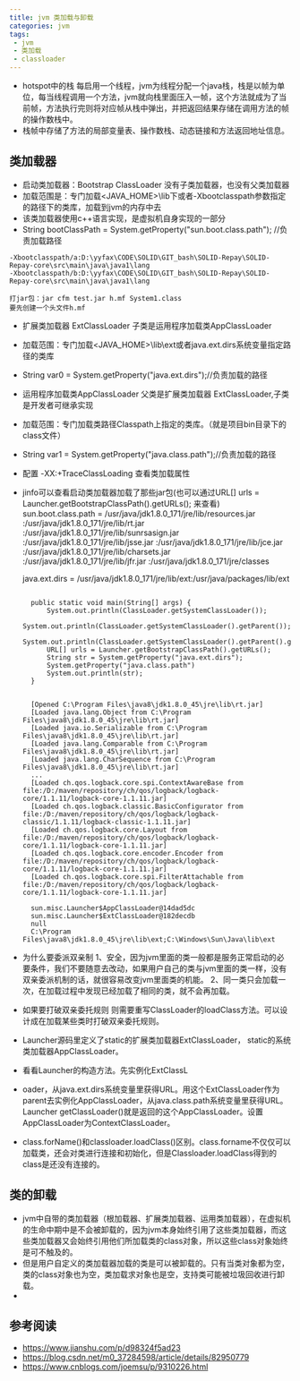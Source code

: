 ```yaml
---
title: jvm 类加载与卸载
categories: jvm
tags: 
 - jvm
 - 类加载
 - classloader
---
```


* hotspot中的栈 每启用一个线程，jvm为线程分配一个java栈，栈是以帧为单位，每当线程调用一个方法，jvm就向栈里面压入一帧，这个方法就成为了当前帧，方法执行完则将对应帧从栈中弹出，并把返回结果存储在调用方法的帧的操作数栈中。
* 栈帧中存储了方法的局部变量表、操作数栈、动态链接和方法返回地址信息。


## 类加载器

* 启动类加载器：Bootstrap ClassLoader 没有子类加载器，也没有父类加载器
* 加载范围是：专门加载<JAVA_HOME>\lib下或者-Xbootclasspath参数指定的路径下的类库，加载到jvm的内存中去  
* 该类加载器使用c++语言实现，是虚拟机自身实现的一部分  
* String bootClassPath = System.getProperty("sun.boot.class.path"); //负责加载路径
  
```
-Xbootclasspath/a:D:\yyfax\CODE\SOLID\GIT_bash\SOLID-Repay\SOLID-Repay-core\src\main\java\java1\lang
-Xbootclasspath/b:D:\yyfax\CODE\SOLID\GIT_bash\SOLID-Repay\SOLID-Repay-core\src\main\java\java1\lang

打jar包：jar cfm test.jar h.mf System1.class
要先创建一个头文件h.mf
```

* 扩展类加载器 ExtClassLoader 子类是运用程序加载类AppClassLoader
* 加载范围：专门加载<JAVA_HOME>\lib\ext或者java.ext.dirs系统变量指定路径的类库
* String var0 = System.getProperty("java.ext.dirs");//负责加载的路径


* 运用程序加载类AppClassLoader 父类是扩展类加载器 ExtClassLoader,子类是开发者可继承实现
* 加载范围：专门加载类路径Classpath上指定的类库。（就是项目bin目录下的class文件）  
* String var1 = System.getProperty("java.class.path");//负责加载的路径

* 配置 -XX:+TraceClassLoading 查看类加载属性
* jinfo可以查看启动类加载器加载了那些jar包(也可以通过URL[] urls = Launcher.getBootstrapClassPath().getURLs(); 来查看)
    sun.boot.class.path = /usr/java/jdk1.8.0_171/jre/lib/resources.jar
    :/usr/java/jdk1.8.0_171/jre/lib/rt.jar
    :/usr/java/jdk1.8.0_171/jre/lib/sunrsasign.jar
    :/usr/java/jdk1.8.0_171/jre/lib/jsse.jar
    :/usr/java/jdk1.8.0_171/jre/lib/jce.jar
    :/usr/java/jdk1.8.0_171/jre/lib/charsets.jar
    :/usr/java/jdk1.8.0_171/jre/lib/jfr.jar
    :/usr/java/jdk1.8.0_171/jre/classes

    java.ext.dirs = /usr/java/jdk1.8.0_171/jre/lib/ext:/usr/java/packages/lib/ext
  
  ```

    public static void main(String[] args) {
        System.out.println(ClassLoader.getSystemClassLoader());
        System.out.println(ClassLoader.getSystemClassLoader().getParent());
        System.out.println(ClassLoader.getSystemClassLoader().getParent().getParent());
        URL[] urls = Launcher.getBootstrapClassPath().getURLs();
        String str = System.getProperty("java.ext.dirs");
        System.getProperty("java.class.path")
        System.out.println(str);
    }


    [Opened C:\Program Files\java8\jdk1.8.0_45\jre\lib\rt.jar]
    [Loaded java.lang.Object from C:\Program Files\java8\jdk1.8.0_45\jre\lib\rt.jar]
    [Loaded java.io.Serializable from C:\Program Files\java8\jdk1.8.0_45\jre\lib\rt.jar]
    [Loaded java.lang.Comparable from C:\Program Files\java8\jdk1.8.0_45\jre\lib\rt.jar]
    [Loaded java.lang.CharSequence from C:\Program Files\java8\jdk1.8.0_45\jre\lib\rt.jar]
    ...
    [Loaded ch.qos.logback.core.spi.ContextAwareBase from file:/D:/maven/repository/ch/qos/logback/logback-core/1.1.11/logback-core-1.1.11.jar]
    [Loaded ch.qos.logback.classic.BasicConfigurator from file:/D:/maven/repository/ch/qos/logback/logback-classic/1.1.11/logback-classic-1.1.11.jar]
    [Loaded ch.qos.logback.core.Layout from file:/D:/maven/repository/ch/qos/logback/logback-core/1.1.11/logback-core-1.1.11.jar]
    [Loaded ch.qos.logback.core.encoder.Encoder from file:/D:/maven/repository/ch/qos/logback/logback-core/1.1.11/logback-core-1.1.11.jar]
    [Loaded ch.qos.logback.core.spi.FilterAttachable from file:/D:/maven/repository/ch/qos/logback/logback-core/1.1.11/logback-core-1.1.11.jar]

    sun.misc.Launcher$AppClassLoader@14dad5dc
    sun.misc.Launcher$ExtClassLoader@182decdb
    null
    C:\Program Files\java8\jdk1.8.0_45\jre\lib\ext;C:\Windows\Sun\Java\lib\ext

  ```

* 为什么要委派双亲制
    1、安全，因为jvm里面的类一般都是服务正常启动的必要条件，我们不要随意去改动，如果用户自己的类与jvm里面的类一样，没有双亲委派机制的话，就很容易改变jvm里面类的机能。
    2、同一类只会加载一次，在加载过程中发现已经加载了相同的类，就不会再加载。

* 如果要打破双亲委托规则 则需要重写ClassLoader的loadClass方法。可以设计成在加载某些类时打破双亲委托规则。
* Launcher源码里定义了static的扩展类加载器ExtClassLoader， static的系统类加载器AppClassLoader。
* 看看Launcher的构造方法。先实例化ExtClassL
* oader，从java.ext.dirs系统变量里获得URL。用这个ExtClassLoader作为parent去实例化AppClassLoader，从java.class.path系统变量里获得URL。Launcher getClassLoader()就是返回的这个AppClassLoader。设置AppClassLoader为ContextClassLoader。
* class.forName()和classloader.loadClass()区别。class.forname不仅仅可以加载类，还会对类进行连接和初始化，但是Classloader.loadClass得到的class是还没有连接的。

## 类的卸载  
* jvm中自带的类加载器（根加载器、扩展类加载器、运用类加载器），在虚拟机的生命中期中是不会被卸载的，因为jvm本身始终引用了这些类加载器，而这些类加载器又会始终引用他们所加载类的class对象，所以这些class对象始终是可不触及的。
* 但是用户自定义的类加载器加载的类是可以被卸载的。只有当类对象都为空，类的class对象也为空，类加载求对象也是空，支持类可能被垃圾回收进行卸载。
* 
## 参考阅读
* https://www.jianshu.com/p/d98324f5ad23
* https://blog.csdn.net/m0_37284598/article/details/82950779
* https://www.cnblogs.com/joemsu/p/9310226.html